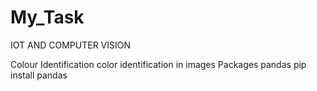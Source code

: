 # My_Task
IOT AND COMPUTER VISION

Colour Identification
 color identification in images
Packages
  pandas
    pip install pandas
  
